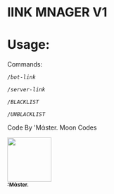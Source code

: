 # lINK MNAGER V1


# Usage: 

Commands:

*`/bot-link`*

*`/server-link`*

*`/BLACKLIST`*

*`/UNBLACKLIST`*

Code By 'Mάster. Moon Codes

 <td align="center"><a href="https://github.com/MoMaster99"><img src="https://cdn.discordapp.com/avatars/704839754717331476/470baa17877656ad06cce97c04c5865a.png?size=1024" width="100px;" alt=""/><br /><sub><b>'Mάster.</b></sub></a><br /><a href="https://github.com/MoMaster99" title="Developer"></a></td>
 </tr>
 </table>

